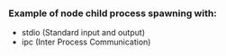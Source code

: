 ### Example of node child process spawning with:
- stdio (Standard input and output)
- ipc (Inter Process Communication)
